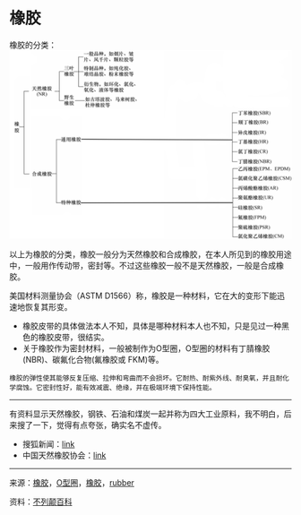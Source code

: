 # 橡胶

橡胶的分类：
![image-20251029141159290](static/image-20251029141159290.png)



以上为橡胶的分类，橡胶一般分为天然橡胶和合成橡胶，在本人所见到的橡胶用途中，一般用作传动带，密封等。不过这些橡胶一般不是天然橡胶，一般是合成橡胶。

美国材料测量协会（ASTM D1566）称，橡胶是一种材料，它在大的变形下能迅速地恢复其形变。

- 橡胶皮带的具体做法本人不知，具体是哪种材料本人也不知，只是见过一种黑色的橡胶皮带，很结实。
- 关于橡胶作为密封材料，一般被制作为O型圈，O型圈的材料有丁腈橡胶(NBR)、碳氟化合物(氟橡胶或 FKM)等。

```{note}
橡胶的弹性使其能够反复压缩、拉伸和弯曲而不会损坏。它耐热、耐紫外线、耐臭氧，并且耐化学腐蚀。它密封性好，能有效减震、绝缘，并在极端环境下保持性能。
```



---

有资料显示天然橡胶，钢铁、石油和煤炭一起并称为四大工业原料，我不明白，后来搜了一下，觉得有点夸张，确实名不虚传。

- 搜狐新闻：[link](https://www.sohu.com/a/877261459_121141928)
- 中国天然橡胶协会：[link](https://www.cnraw.org.cn/index.php/article/tianranjiaoziyuan/8991.html)

---

来源：[橡胶](https://rubberandseal.com/zh-CN/%E6%A9%A1%E8%83%B6%E6%9C%80%E9%80%82%E5%90%88%E7%94%A8%E6%9D%A5%E5%81%9A%E4%BB%80%E4%B9%88/)，[O型圈](https://sealingspecialties.com/products/o-rings/)，[橡胶](https://www.thomasnet.com/articles/plastics-rubber/what-is-natural-rubber/?msockid=07e633f8f58d6b74192e25abf46d6ade)，[rubber](https://rubberxperts.com/blog/)

资料：[不列颠百科](https://www.britannica.com/)

































